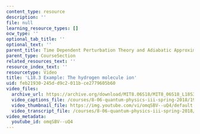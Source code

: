 ```yaml
---
content_type: resource
description: ''
file: null
learning_resource_types: []
ocw_type: ''
optional_tab_title: ''
optional_text: ''
parent_title: Time Dependent Perturbation Theory and Adiabatic Approximation
parent_type: CourseSection
related_resources_text: ''
resource_index_text: ''
resourcetype: Video
title: 'L18.3 Example: The hydrogen molecule ion'
uid: feb21930-245d-d9c2-011b-ce2779605b60
video_files:
  archive_url: https://archive.org/download/MIT8.06S18/MIT8_06S18_L18S3_300k.mp4
  video_captions_file: /courses/8-06-quantum-physics-iii-spring-2018/197068ca26a3567fa658923e006ae247_omqSBV--uQ4.vtt
  video_thumbnail_file: https://img.youtube.com/vi/omqSBV--uQ4/default.jpg
  video_transcript_file: /courses/8-06-quantum-physics-iii-spring-2018/ef54d75a9123941832540a80b36f8e8b_omqSBV--uQ4.pdf
video_metadata:
  youtube_id: omqSBV--uQ4
---
```

